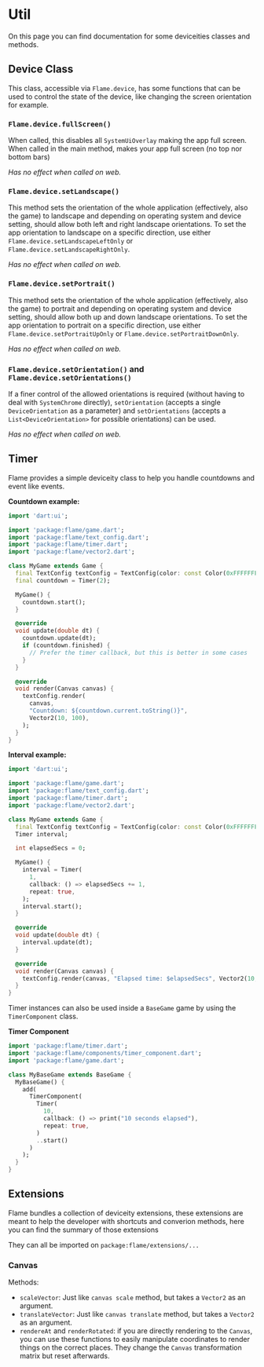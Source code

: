 # Util

On this page you can find documentation for some deviceities classes and methods.

## Device Class

This class, accessible via `Flame.device`, has some functions that can be used to control the state of the device, like changing the screen orientation for example.

### `Flame.device.fullScreen()`

When called, this disables all `SystemUiOverlay` making the app full screen.
When called in the main method, makes your app full screen (no top nor bottom bars)

_Has no effect when called on web._

### `Flame.device.setLandscape()`

This method sets the orientation of the whole application (effectively, also the game) to landscape and depending on operating system and device setting, should allow both left and right landscape orientations. To set the app orientation to landscape on a specific direction, use either `Flame.device.setLandscapeLeftOnly` or `Flame.device.setLandscapeRightOnly`.

_Has no effect when called on web._

### `Flame.device.setPortrait()`

This method sets the orientation of the whole application (effectively, also the game) to portrait and depending on operating system and device setting, should allow both up and down landscape orientations. To set the app orientation to portrait on a specific direction, use either `Flame.device.setPortraitUpOnly` or `Flame.device.setPortraitDownOnly`.

_Has no effect when called on web._

### `Flame.device.setOrientation()` and `Flame.device.setOrientations()`

If a finer control of the allowed orientations is required (without having to deal with `SystemChrome` directly), `setOrientation` (accepts a single `DeviceOrientation` as a parameter) and `setOrientations` (accepts a `List<DeviceOrientation>` for possible orientations) can be used.

_Has no effect when called on web._
 
## Timer

Flame provides a simple deviceity class to help you handle countdowns and event like events.

__Countdown example:__

```dart
import 'dart:ui';

import 'package:flame/game.dart';
import 'package:flame/text_config.dart';
import 'package:flame/timer.dart';
import 'package:flame/vector2.dart';

class MyGame extends Game {
  final TextConfig textConfig = TextConfig(color: const Color(0xFFFFFFFF));
  final countdown = Timer(2);

  MyGame() {
    countdown.start();
  }

  @override
  void update(double dt) {
    countdown.update(dt);
    if (countdown.finished) {
      // Prefer the timer callback, but this is better in some cases
    }
  }

  @override
  void render(Canvas canvas) {
    textConfig.render(
      canvas,
      "Countdown: ${countdown.current.toString()}",
      Vector2(10, 100),
    );
  }
}

```

__Interval example:__

```dart
import 'dart:ui';

import 'package:flame/game.dart';
import 'package:flame/text_config.dart';
import 'package:flame/timer.dart';
import 'package:flame/vector2.dart';

class MyGame extends Game {
  final TextConfig textConfig = TextConfig(color: const Color(0xFFFFFFFF));
  Timer interval;

  int elapsedSecs = 0;

  MyGame() {
    interval = Timer(
      1,
      callback: () => elapsedSecs += 1,
      repeat: true,
    );
    interval.start();
  }

  @override
  void update(double dt) {
    interval.update(dt);
  }

  @override
  void render(Canvas canvas) {
    textConfig.render(canvas, "Elapsed time: $elapsedSecs", Vector2(10, 150));
  }
}

```

Timer instances can also be used inside a `BaseGame` game by using the `TimerComponent` class.

__Timer Component__

```dart
import 'package:flame/timer.dart';
import 'package:flame/components/timer_component.dart';
import 'package:flame/game.dart';

class MyBaseGame extends BaseGame {
  MyBaseGame() {
    add(
      TimerComponent(
        Timer(
          10,
          callback: () => print("10 seconds elapsed"),
          repeat: true,
        )
        ..start()
      )
    );
  }
}
```

## Extensions

Flame bundles a collection of deviceity extensions, these extensions are meant to help the developer with shortcuts and converion methods, here you can find the summary of those extensions

They can all be imported on `package:flame/extensions/...`

### Canvas

Methods:
 - `scaleVector`: Just like `canvas scale` method, but takes a `Vector2` as an argument.
 - `translateVector`: Just like `canvas translate` method, but takes a `Vector2` as an argument.
 - `rendereAt` and `renderRotated`: if you are directly rendering to the `Canvas`, you can use these functions to easily manipulate coordinates to render things on the correct places. They change the `Canvas` transformation matrix but reset afterwards.
